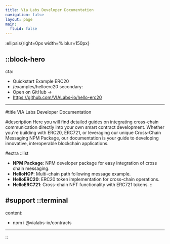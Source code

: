 ```yaml
---
title: Via Labs Developer Documentation
navigation: false
layout: page
main:
  fluid: false
---
```


:ellipsis{right=0px width=% blur=150px}

::block-hero
---
cta:
  - Quickstart Example ERC20
  - /examples/helloerc20
secondary:
  - Open on GitHub →
  - https://github.com/VIALabs-io/hello-erc20
---

#title
VIA Labs Developer Documentation

#description
Here you will find detailed guides on integrating cross-chain communication directly into your own smart contract development. Whether you're building with ERC20, ERC721, or leveraging our unique Cross-Chain Messaging NPM Package, our documentation is your guide to developing innovative, interoperable blockchain applications.

#extra
  ::list
  - **NPM Package**: NPM developer package for easy integration of cross chain messaging.
  - **HelloHOP**: Multi-chain path following message example.
  - **HelloERC20**: ERC20 token implementation for cross-chain operations.
  - **HelloERC721**: Cross-chain NFT functionality with ERC721 tokens.
  ::

#support
  ::terminal
  ---
  content:
  - npm i @vialabs-io/contracts
  ---
  ::

